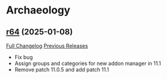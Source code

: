 # <DBM Extra> Archaeology

## [r64](https://github.com/DeadlyBossMods/DBM-Archaeology/tree/r64) (2025-01-08)
[Full Changelog](https://github.com/DeadlyBossMods/DBM-Archaeology/compare/r63...r64) [Previous Releases](https://github.com/DeadlyBossMods/DBM-Archaeology/releases)

- Fix bug  
- Assign groups and categories for new addon manager in 11.1  
- Remove patch 11.0.5 and add patch 11.1  
